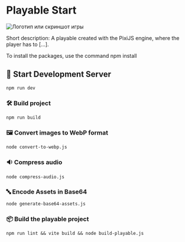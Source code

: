 # Playable Start

![Логотип или скриншот игры](public/img/game.webp)

Short description: A playable created with the PixiJS engine, where the player has to […].

To install the packages, use the command npm install

## 🚀 Start Development Server
```shell
npm run dev
```

### 🛠️ Build project
```shell
npm run build
```

### 🖼️ Convert images to WebP format
```shell
node convert-to-webp.js
```

### 🔉 Compress audio
```shell
node compress-audio.js
```

### 🔤 Encode Assets in Base64
```shell
node generate-base64-assets.js
```

### 📦 Build the playable project
```shell
npm run lint && vite build && node build-playable.js
```
